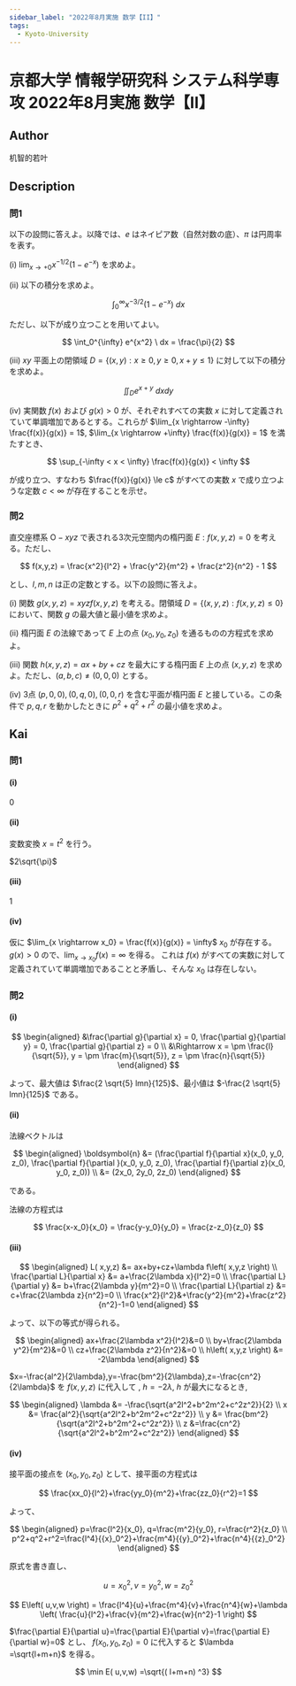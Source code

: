 ```yaml
---
sidebar_label: "2022年8月実施 数学【II】"
tags:
  - Kyoto-University
---
```

# 京都大学 情報学研究科 システム科学専攻 2022年8月実施 数学【II】

## **Author**
机智的若叶

## **Description**
### 問1
以下の設問に答えよ。以降では、$e$ はネイピア数（自然対数の底）、$\pi$ は円周率を表す。

(i) $\lim_{x \rightarrow +0} x^{-1/2} (1-e^{-x})$ を求めよ。

(ii) 以下の積分を求めよ。

$$
\int_0^{\infty} x^{-3/2} (1-e^{-x}) \ dx
$$

ただし、以下が成り立つことを用いてよい。

$$
\int_0^{\infty} e^{x^2} \ dx = \frac{\pi}{2}
$$

(iii) $xy$ 平面上の閉領域 $D=\{(x,y): x \ge 0, y \ge 0, x+y \le 1\}$ に対して以下の積分を求めよ。

$$
\iint_D e^{x+y} \ dxdy
$$

(iv) 実関数 $f(x)$ および $g(x)>0$ が、それぞれすべての実数 $x$ に対して定義されていて単調増加であるとする。これらが $\lim_{x \rightarrow -\infty} \frac{f(x)}{g(x)} = 1$, $\lim_{x \rightarrow +\infty} \frac{f(x)}{g(x)} = 1$ を満たすとき、

$$
\sup_{-\infty < x < \infty} \frac{f(x)}{g(x)} < \infty
$$

が成り立つ、すなわち $\frac{f(x)}{g(x)} \le c$ がすべての実数 $x$ で成り立つような定数 $c < \infty$ が存在することを示せ。

### 問2
直交座標系 $\text{O}-xyz$ で表される3次元空間内の楕円面 $E: f(x,y,z)=0$ を考える。ただし、 

$$
f(x,y,z) = \frac{x^2}{l^2} + \frac{y^2}{m^2} + \frac{z^2}{n^2} - 1
$$

とし、$l,m,n$ は正の定数とする。以下の設問に答えよ。 

(i) 関数 $g(x,y,z)=xyzf(x,y,z)$ を考える。閉領域 $D=\{(x,y,z): f(x,y,z) \le 0\}$ において、関数 $g$ の最大値と最小値を求めよ。

(ii) 楕円面 $E$ の法線であって $E$ 上の点 $(x_0, y_0, z_0)$ を通るものの方程式を求めよ。 

(iii) 関数 $h(x,y,z)=ax+by+cz$ を最大にする楕円面 $E$ 上の点 $(x,y,z)$ を求めよ。ただし、$(a,b,c)\neq (0, 0, 0)$ とする。

(iv) 3点 $(p, 0,0), (0, q, 0), (0, 0, r)$ を含む平面が楕円面 $E$ と接している。この条件で $p,q,r$ を動かしたときに $p^2+q^2+r^2$ の最小値を求めよ。

## **Kai**
### 問1
#### (i)
$0$

#### (ii)
変数変換 $x = t^2$ を行う。

$2\sqrt{\pi}$

#### (iii)
1

#### (iv)
仮に $\lim_{x \rightarrow x_0} = \frac{f(x)}{g(x)} = \infty$  $x_0$ が存在する。
$g(x) > 0$ ので、$\lim_{x \rightarrow x_0} f(x) = \infty$ を得る。
これは $f(x)$ がすべての実数に対して定義されていて単調増加であることと矛盾し、そんな $x_0$ は存在しない。

### 問2
#### (i)

$$
\begin{aligned}
&\frac{\partial g}{\partial x} = 0, \frac{\partial g}{\partial y} = 0, \frac{\partial g}{\partial z} = 0 \\
&\Rightarrow x = \pm \frac{l}{\sqrt{5}}, y = \pm \frac{m}{\sqrt{5}}, z = \pm \frac{n}{\sqrt{5}}
\end{aligned}
$$

よって、最大値は $\frac{2 \sqrt{5} lmn}{125}$、最小値は $-\frac{2 \sqrt{5} lmn}{125}$ である。

#### (ii)
法線ベクトルは

$$
\begin{aligned}
\boldsymbol{n} &= (\frac{\partial f}{\partial x}(x_0, y_0, z_0), \frac{\partial f}{\partial }(x_0, y_0, z_0), \frac{\partial f}{\partial z}(x_0, y_0, z_0)) \\
&= (2x_0, 2y_0, 2z_0)
\end{aligned}
$$

である。

法線の方程式は

$$
\frac{x-x_0}{x_0} = \frac{y-y_0}{y_0} = \frac{z-z_0}{z_0} 
$$

#### (iii)

$$
\begin{aligned}
L( x,y,z) &= ax+by+cz+\lambda f\left( x,y,z \right)  \\
\frac{\partial L}{\partial x} &= a+\frac{2\lambda x}{l^2}=0 \\ 
\frac{\partial L}{\partial y} &= b+\frac{2\lambda y}{m^2}=0 \\
\frac{\partial L}{\partial z} &= c+\frac{2\lambda z}{n^2}=0 \\
\frac{x^2}{l^2}&+\frac{y^2}{m^2}+\frac{z^2}{n^2}-1=0
\end{aligned}
$$

よって、以下の等式が得られる。

$$
\begin{aligned}
ax+\frac{2\lambda x^2}{l^2}&=0 \\ 
by+\frac{2\lambda y^2}{m^2}&=0 \\ 
cz+\frac{2\lambda z^2}{n^2}&=0 \\ 
h\left( x,y,z \right) &= -2\lambda
\end{aligned}
$$

$x=-\frac{al^2}{2\lambda},y=-\frac{bm^2}{2\lambda},z=-\frac{cn^2}{2\lambda}$ を $f(x,y,z)$ に代入して , $h=-2\lambda$, $h$ が最大になるとき, 

$$
\begin{aligned}
\lambda &= -\frac{\sqrt{a^2l^2+b^2m^2+c^2z^2}}{2} \\ 
x &= \frac{al^2}{\sqrt{a^2l^2+b^2m^2+c^2z^2}} \\
y &= \frac{bm^2}{\sqrt{a^2l^2+b^2m^2+c^2z^2}} \\
z &=\frac{cn^2}{\sqrt{a^2l^2+b^2m^2+c^2z^2}}
\end{aligned}
$$

#### (iv)
接平面の接点を $(x_0, y_0, z_0)$ として、接平面の方程式は

$$
\frac{xx_0}{l^2}+\frac{yy_0}{m^2}+\frac{zz_0}{r^2}=1
$$

よって、

$$
\begin{aligned}
p=\frac{l^2}{x_0}, q=\frac{m^2}{y_0}, r=\frac{r^2}{z_0} \\
p^2+q^2+r^2=\frac{l^4}{{x}_0^2}+\frac{m^4}{{y}_0^2}+\frac{n^4}{{z}_0^2}
\end{aligned}
$$

原式を書き直し、

$$
u=x_{0}^{2},v=y_{0}^{2},w=z_{0}^{2}
$$

$$
E\left( u,v,w \right) = \frac{l^4}{u}+\frac{m^4}{v}+\frac{n^4}{w}+\lambda \left( \frac{u}{l^2}+\frac{v}{m^2}+\frac{w}{n^2}-1 \right)
$$

$\frac{\partial E}{\partial u}=\frac{\partial E}{\partial v}=\frac{\partial E}{\partial w}=0$ とし、
$f(x_0, y_0, z_0) = 0$ に代入すると $\lambda =\sqrt{l+m+n}$ を得る。

$$
\min  E( u,v,w) =\sqrt{( l+m+n) ^3}
$$